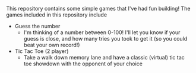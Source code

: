 This repository contains some simple games that I've had fun building! The games included in this repository include
- Guess the number
  - I'm thinking of a number between 0-100! I'll let you know if your guess is close, and how many tries you took to get it (so you could beat your own record!)
- Tic Tac Toe (2 player)
  - Take a walk down memory lane and have a classic (virtual) tic tac toe showdown with the opponent of your choice
